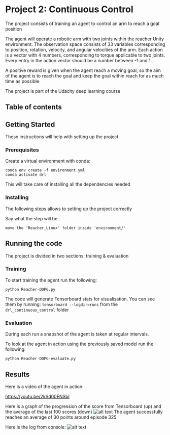 # Project 2: Continuous Control

The project consists of training an agent to control an arm to reach a goal position

The agent will operate a robotic arm with two joints within the reacher Unity environment. The observation space consists of 33 variables corresponding to position, rotation, velocity, and angular velocities of the arm. Each action is a vector with 4 numbers, corresponding to torque applicable to two joints. Every entry in the action vector should be a number between -1 and 1.

A positive reward is given when the agent reach a moving goal, so the aim of the agent is to reach the goal and keep the goal within reach for as much time as possible

The project is part of the Udacity deep learning course

## Table of contents


## Getting Started

These instructions will help with setting up the project

### Prerequisites
Create a virtual environment with conda:
```
conda env create -f environment.yml
conda activate drl
```

This will take care of installing all the dependencies needed

### Installing

The following steps allows to setting up the project correctly

Say what the step will be

```
move the 'Reacher_Linux' folder inside 'environment/'
```

## Running the code

The project is divided in two sections: training & evaluation

### Training

To start training the agent run the following:

```
python Reacher-DDPG.py
```
The code will generate Tensorboard stats for visualisation. You can see them by running:
```tensorboard --logdir=runs``` from the ```drl_continuous_control``` folder

### Evaluation
During each run a snapshot of the agent is taken at regular intervals.

To look at the agent in action using the previously saved model run the following:

```
python Reacher-DDPG-evaluate.py
```

## Results
Here is a video of the agent in action:

https://youtu.be/2kSd00ENSbI

Here is a graph of the progression of the score from Tensorboard (up) and the average of the last 100 scores (down)
![alt text](images/tensorboard_continuous.png)
The agent successfully reaches an average of 30 points around episode 325

Here is the log from console:
![alt text](images/log_continuous.png)
